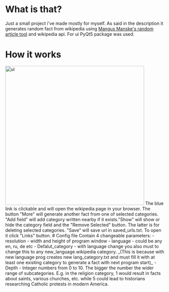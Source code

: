 # What is that?
Just a small project i've made mostly for myself. As said in the description  it generates random fact from wikipedia using [Mangus Manske's random article tool](https://magnustools.toolforge.org/randomarticle.php) and wikipedia api. For ui PyQt5 package was used.
# How it works
<img width="440" alt="ui" src="https://user-images.githubusercontent.com/90620708/161578208-e4216f10-d4fb-4adb-8bf0-256b98f2ad9a.png">
The blue link is clickable and will open the wikipedia page in your browser. The button "More" will generate another fact from one of selected categories. "Add field" will add category written nearby if it exists."Show" will show or hide the category field and the "Remove Selected" button. The latter is for deleting selected categories. "Save" will save url in saved_urls.txt. To open it click "Links" button.
# Config file
Contain 4 changeable  parameters:
- resolution - width and height of program window
- language - could be any en, ru, de etc
- Defalut_category - with language change you also must to change this to any new_language.wikipedia category.
_(This is because with new language prog creates new lang_category.txt and must fill it with at least one existing category to generate a fact with next program start)_
- Depth - Integer numbers from 0 to 10. The bigger the number the wider range of subcategories. E.g. in the religion category, 1 would result in facts about saints, various churches, etc. while 5 could lead to historians researching Catholic protests in modern America.
